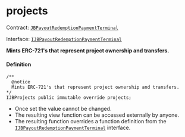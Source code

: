 # projects

Contract: [`JBPayoutRedemptionPaymentTerminal`](/docs/dev/v2/contracts/or-payment-terminals/or-abstract/jbpayoutredemptionpaymentterminal/README.md)​‌

Interface: [`IJBPayoutRedemptionPaymentTerminal`](/docs/dev/v2/interfaces/ijbpayoutredemptionpaymentterminal.md)

**Mints ERC-721's that represent project ownership and transfers.**

#### Definition

```
/**
  @notice
  Mints ERC-721's that represent project ownership and transfers.
*/
IJBProjects public immutable override projects;
```

* Once set the value cannot be changed.
* The resulting view function can be accessed externally by anyone.
* The resulting function overrides a function definition from the [`IJBPayoutRedemptionPaymentTerminal`](/docs/dev/v2/interfaces/ijbpayoutredemptionpaymentterminal.md) interface.
